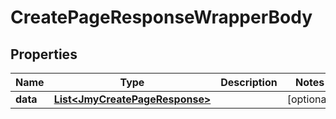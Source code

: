 

# CreatePageResponseWrapperBody


## Properties

Name | Type | Description | Notes
------------ | ------------- | ------------- | -------------
**data** | [**List&lt;JmyCreatePageResponse&gt;**](JmyCreatePageResponse.md) |  |  [optional]



